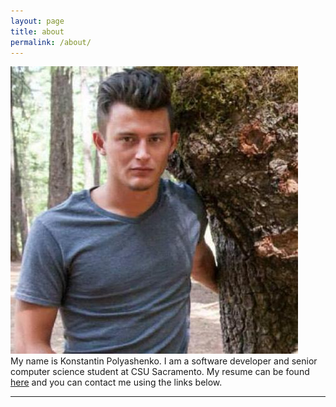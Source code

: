 ```yaml
---
layout: page
title: about
permalink: /about/
---
```


<img class="col one right" src="/img/prof_pic.jpg">

<br/>
My name is Konstantin Polyashenko. I am a software developer and senior computer science
student at CSU Sacramento. My resume can be found
<a href="https://drive.google.com/open?id=0B68G5GeXa1peakxQQ3VrNXBObG8">here</a>
and you can contact me using the links below.

<br/>
<hr/>
<br/>
<span class="contacticon center">
	<a href="mailto:kpolyash@gmail.com"><i class="fa fa-envelope-square"></i></a>
	<a href="https://github.com/konopoly" target="_blank"><i class="fa fa-github-square"></i></a>
	<a href="https://www.linkedin.com/in/konstantin-polyashenko-878a9453" target="_blank"><i class="fa fa-linkedin-square"></i></a>
</span>
